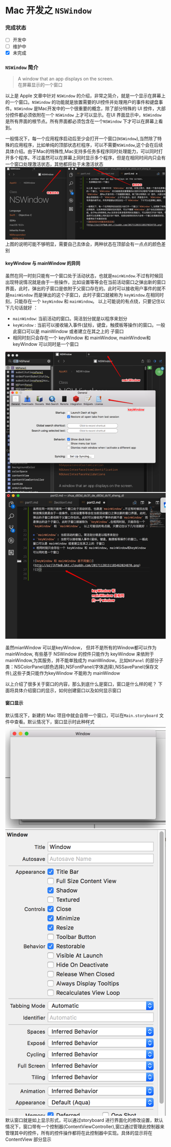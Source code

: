 # Mac 开发之 `NSWindow`  

### 完成状态

- [ ] 开发中 
- [ ] 维护中
- [x] 未完成

### `NSWindow` 简介  
> A window that an app displays on the screen.   
> 在屏幕显示的一个窗口  

以上是 Apple 文章中针对 `NSWindow` 的介绍，非常之简介，就是一个显示在屏幕上的一个窗口。`NSWindow` 的功能就是放置需要的UI控件并处理用户的事件和键盘事件。`NSWindow` 是Mac开发中的一个很重要的概念，除了部分特殊的 UI 控件，大部分控件都必须依附在一个 `NSWindow` 上才可以显示。在UI 界面显示中，`NSWindow` 是所有界面的根节点。所有界面都必须包含在一个`NSWindow` 下才可以在屏幕上看到。  

一般情况下，每一个应用程序启动后至少会打开一个窗口(`NSWindow`),当然除了特殊的应用程序，比如单纯的顶部状态栏程序，可以不需要`NSWindow`,这个会在后续具体介绍。由于Mac的特殊性,Mac支持多任务多程序同时处理能力，可以同时打开多个程序。不过虽然可以在屏幕上同时显示多个程序，但是在相同时间内只会有一个窗口处理激活状态，其他都将处于未激活状态  
![激活状态与非激活状态区别](../../assets/gitbook/20171128151185376612769.png)  
上图的说明可能不够明显，需要自己去体会，两种状态在顶部会有一点点的颜色差别     

#### keyWindow 与 mainWindow 的异同  
虽然在同一时刻只能有一个窗口处于活动状态，也就是`mainWindow`.不过有时候回出现特说情况就是由于一些操作，比如设置等等会在当前活动窗口之弹出新的窗口界面，此时，弹出的子窗口是依附于父窗口存在的。此时可以接收用户事件的就不是`mainWindow` 而是弹出的这个子窗口，此时子窗口就被称为 `keyWindow`.在相同时刻，只能存在一个 `keyWindow` 和 `mainWindow`。 以上可能说的有点绕，只要记住以下几句话就好 ：

* `mainWindow`: 当前活动的窗口。简洁划分就是以程序来划分   
* `keyWindow` : 当前可以接收输入事件(鼠标，键盘，触摸板等操作)的窗口。一般此窗口可以是 mainWindow 或者建立在其之上的 子窗口    
* 相同时刻只会存在一个 keyWindow 和 mainWindow, mainWindow和keyWindow 可以同时是一个窗口    

![keyWindow 和 mainWindow 是不同窗口](../../assets/gitbook/20171128151185462024870.png)
![keyWindow和mainWindow 是相同window](../../assets/gitbook/20171128151185469580752.png)

虽然mianWindow 可以是keyWindow， 但并不是所有的Window都可以作为mainWindow, 有些基于 NSWindow 的控件只能作为 keyWindow 来依附于 mainWindow,为其服务，并不能单独成为 mainWindow。比如`NSPanel` 的部分子类：NSColorPanel(颜色选择),NSFontPanel(字体选择),NSSavePanel(保存文件),这些子类只能作为keyWindow 不能称为 mainWindow   

以上介绍了很多关于窗口的内容，那么到底什么是窗口，窗口是什么样的呢？ 下面将具体介绍窗口的显示，如何创建窗口以及如何显示窗口    

#### 窗口显示   
默认情况下，新建的 Mac 项目中就会自带一个窗口，可以在`Main.storyboard` 文件中查看。默认情况下，窗口显示时此种样式  
![窗口](../../assets/gitbook/2017112815118574977070.png)  
![窗口设置](../../assets/gitbook/20171128151185795574801.png)  
默认窗口就是如上显示形式，可以通过storyboard 进行界面化的修改设置，默认情况下，窗口带有一个控制器(ContentViewController),窗口通过管理此控制器来管理其中的控件，所有的控件操作都将在此控制器中实现。具体的显示将在ContentView 部分显示

